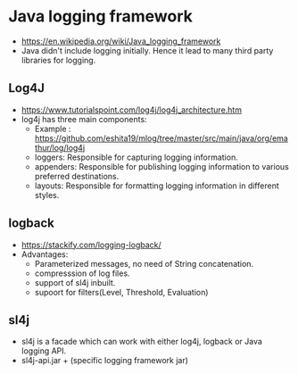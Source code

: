 # Java logging framework
  - https://en.wikipedia.org/wiki/Java_logging_framework
  - Java didn't include logging initially. Hence it lead to many third party libraries for logging.
  
## Log4J
  - https://www.tutorialspoint.com/log4j/log4j_architecture.htm
  - log4j has three main components:
    - Example : https://github.com/eshita19/mlog/tree/master/src/main/java/org/emathur/log/log4j
    - loggers: Responsible for capturing logging information.
    - appenders: Responsible for publishing logging information to various preferred destinations.
    - layouts: Responsible for formatting logging information in different styles.
    
## logback
   - https://stackify.com/logging-logback/
   - Advantages:
     - Parameterized messages, no need of String concatenation.
     - compresssion of log files.
     - support of sl4j inbuilt.
     - supoort for filters(Level, Threshold, Evaluation)
     
## sl4j
  - sl4j is a facade which can work with either log4j, logback or Java logging API.
  - sl4j-api.jar + (specific logging framework jar) 
     
     
     
    
    
    

